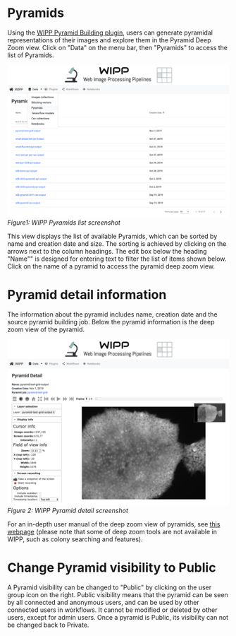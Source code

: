 # Pyramids

Using the [WIPP Pyramid Building plugin](https://github.com/usnistgov/WIPP-pyramid-plugin), users can generate pyramidal representations of their images and explore them in the Pyramid Deep Zoom view. Click on "Data" on the menu bar, then "Pyramids" to access the list of Pyramids. 

![](pyramids-list.png)
*Figure1: WIPP Pyramids list screenshot*

This view displays the list of available Pyramids, which can be sorted by name and creation date and size. The sorting is achieved by clicking on the arrows next to the column headings. 
The edit box below the heading "Name"" is designed for entering text to filter the list of items shown below. Click on the name of a pyramid to access the pyramid deep zoom view.

# Pyramid detail information

The information about the pyramid includes name, creation date and the source pyramid building job. Below the pyramid information is the deep zoom view of the pyramid.

![](pyramid-detail.png)
*Figure 2: WIPP Pyramid detail screenshot*

For an in-depth user manual of the deep zoom view of pyramids, see [this webpage](https://isg.nist.gov/deepzoomweb/help#image-view-web-deep-zoom-toolkit) (please note that some of deep zoom tools are not available in WIPP, such as colony searching and features).

# Change Pyramid visibility to Public

A Pyramid visibility can be changed to "Public" by clicking on the user group icon on the right. 
Public visibility means that the pyramid can be seen by all connected and anonymous users, and can be used by other connected users in workflows. It cannot be modified or deleted by other users, except for admin users.
Once a pyramid is Public, its visibility can not be changed back to Private.